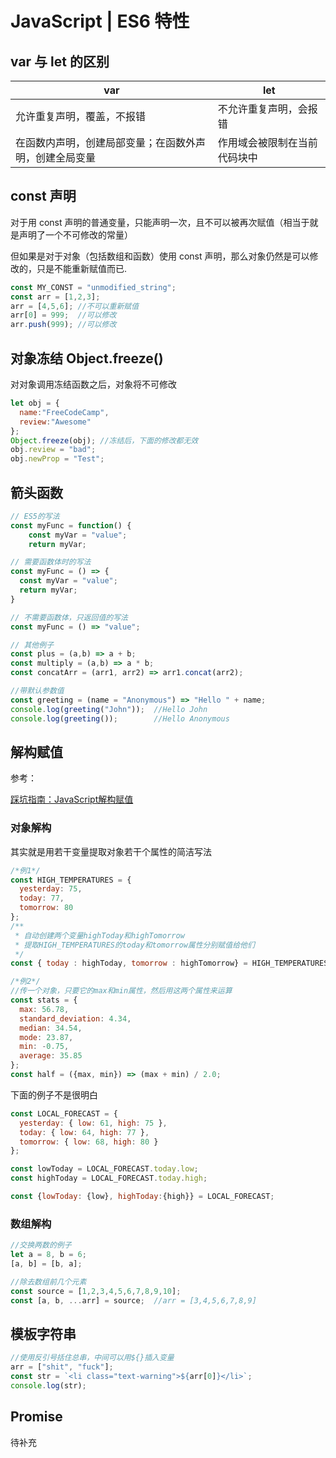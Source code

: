 # JavaScript | ES6 特性

## var 与 let 的区别

| var                                                    | let                          |
| ------------------------------------------------------ | ---------------------------- |
| 允许重复声明，覆盖，不报错                             | 不允许重复声明，会报错       |
| 在函数内声明，创建局部变量；在函数外声明，创建全局变量 | 作用域会被限制在当前代码块中 |

## const 声明

对于用 const 声明的普通变量，只能声明一次，且不可以被再次赋值（相当于就是声明了一个不可修改的常量）

但如果是对于对象（包括数组和函数）使用 const 声明，那么对象仍然是可以修改的，只是不能重新赋值而已.

```jsx
const MY_CONST = "unmodified_string";
const arr = [1,2,3];
arr = [4,5,6]; //不可以重新赋值
arr[0] = 999;  //可以修改
arr.push(999); //可以修改
```

## 对象冻结 Object.freeze()

对对象调用冻结函数之后，对象将不可修改

```jsx
let obj = {
  name:"FreeCodeCamp",
  review:"Awesome"
};
Object.freeze(obj); //冻结后，下面的修改都无效
obj.review = "bad";
obj.newProp = "Test";
```

## 箭头函数

```jsx
// ES5的写法
const myFunc = function() {
	const myVar = "value";
	return myVar;

// 需要函数体时的写法
const myFunc = () => {
  const myVar = "value";
  return myVar;
}

// 不需要函数体，只返回值的写法
const myFunc = () => "value";

// 其他例子
const plus = (a,b) => a + b;
const multiply = (a,b) => a * b;
const concatArr = (arr1, arr2) => arr1.concat(arr2); 

//带默认参数值
const greeting = (name = "Anonymous") => "Hello " + name;
console.log(greeting("John"));  //Hello John
console.log(greeting());        //Hello Anonymous
```

## 解构赋值

参考：

[踩坑指南：JavaScript解构赋值](https://zhuanlan.zhihu.com/p/158670265)

### 对象解构

其实就是用若干变量提取对象若干个属性的简洁写法

```jsx
/*例1*/
const HIGH_TEMPERATURES = {
  yesterday: 75,
  today: 77,
  tomorrow: 80
};
/**
 * 自动创建两个变量highToday和highTomorrow
 * 提取HIGH_TEMPERATURES的today和tomorrow属性分别赋值给他们
 */
const { today : highToday, tomorrow : highTomorrow} = HIGH_TEMPERATURES;

/*例2*/
//传一个对象，只要它的max和min属性，然后用这两个属性来运算
const stats = {
  max: 56.78,
  standard_deviation: 4.34,
  median: 34.54,
  mode: 23.87,
  min: -0.75,
  average: 35.85
};
const half = ({max, min}) => (max + min) / 2.0;
```

下面的例子不是很明白

```jsx
const LOCAL_FORECAST = {
  yesterday: { low: 61, high: 75 },
  today: { low: 64, high: 77 },
  tomorrow: { low: 68, high: 80 }
};

const lowToday = LOCAL_FORECAST.today.low;
const highToday = LOCAL_FORECAST.today.high;

const {lowToday: {low}, highToday:{high}} = LOCAL_FORECAST;
```

### 数组解构

```jsx
//交换两数的例子
let a = 8, b = 6;
[a, b] = [b, a];

//除去数组前几个元素
const source = [1,2,3,4,5,6,7,8,9,10];
const [a, b, ...arr] = source;  //arr = [3,4,5,6,7,8,9]
```

## 模板字符串

```jsx
//使用反引号括住总串，中间可以用${}插入变量
arr = ["shit", "fuck"];
const str = `<li class="text-warning">${arr[0]}</li>`;
console.log(str);
```

## Promise

待补充